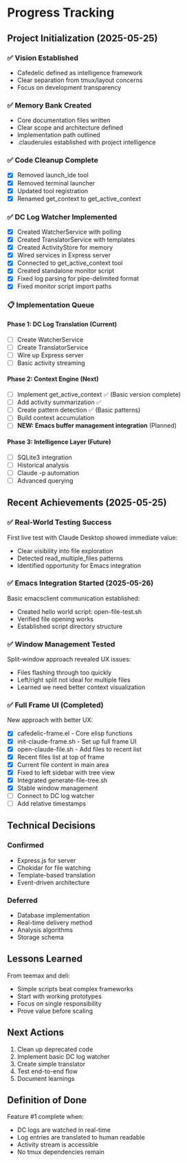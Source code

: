 # Progress Tracking

## Project Initialization (2025-05-25)

### ✅ Vision Established
- Cafedelic defined as intelligence framework
- Clear separation from tmux/layout concerns
- Focus on development transparency

### ✅ Memory Bank Created
- Core documentation files written
- Clear scope and architecture defined
- Implementation path outlined
- .clauderules established with project intelligence

### ✅ Code Cleanup Complete
- [x] Removed launch_ide tool
- [x] Removed terminal launcher
- [x] Updated tool registration
- [x] Renamed get_context to get_active_context

### ✅ DC Log Watcher Implemented
- [x] Created WatcherService with polling
- [x] Created TranslatorService with templates
- [x] Created ActivityStore for memory
- [x] Wired services in Express server
- [x] Connected to get_active_context tool
- [x] Created standalone monitor script
- [x] Fixed log parsing for pipe-delimited format
- [x] Fixed monitor script import paths

### 📋 Implementation Queue

#### Phase 1: DC Log Translation (Current)
- [ ] Create WatcherService
- [ ] Create TranslatorService  
- [ ] Wire up Express server
- [ ] Basic activity streaming

#### Phase 2: Context Engine (Next)
- [ ] Implement get_active_context ✅ (Basic version complete)
- [ ] Add activity summarization ✅ 
- [ ] Create pattern detection ✅ (Basic patterns)
- [ ] Build context accumulation
- [ ] **NEW: Emacs buffer management integration** (Planned)

#### Phase 3: Intelligence Layer (Future)
- [ ] SQLite3 integration
- [ ] Historical analysis
- [ ] Claude -p automation
- [ ] Advanced querying

## Recent Achievements (2025-05-25)

### ✅ Real-World Testing Success
First live test with Claude Desktop showed immediate value:
- Clear visibility into file exploration
- Detected read_multiple_files patterns
- Identified opportunity for Emacs integration

### ✅ Emacs Integration Started (2025-05-26)
Basic emacsclient communication established:
- Created hello world script: open-file-test.sh
- Verified file opening works
- Established script directory structure

### ✅ Window Management Tested
Split-window approach revealed UX issues:
- Files flashing through too quickly
- Left/right split not ideal for multiple files
- Learned we need better context visualization

### ✅ Full Frame UI (Completed)
New approach with better UX:
- [x] cafedelic-frame.el - Core elisp functions
- [x] init-claude-frame.sh - Set up full frame UI
- [x] open-claude-file.sh - Add files to recent list
- [x] Recent files list at top of frame
- [x] Current file content in main area
- [x] Fixed to left sidebar with tree view
- [x] Integrated generate-file-tree.sh
- [x] Stable window management
- [ ] Connect to DC log watcher
- [ ] Add relative timestamps

## Technical Decisions

### Confirmed
- Express.js for server
- Chokidar for file watching
- Template-based translation
- Event-driven architecture

### Deferred
- Database implementation
- Real-time delivery method
- Analysis algorithms
- Storage schema

## Lessons Learned

From teemax and deli:
- Simple scripts beat complex frameworks
- Start with working prototypes
- Focus on single responsibility
- Prove value before scaling

## Next Actions

1. Clean up deprecated code
2. Implement basic DC log watcher
3. Create simple translator
4. Test end-to-end flow
5. Document learnings

## Definition of Done

Feature #1 complete when:
- DC logs are watched in real-time
- Log entries are translated to human readable
- Activity stream is accessible
- No tmux dependencies remain
